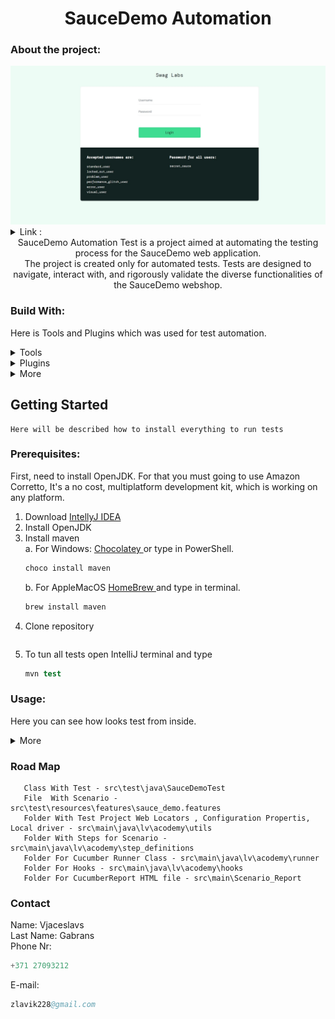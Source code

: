 
<div align="center">
<h1>
SauceDemo Automation
</h1>
</div>


### About the project:

<div align="center">
<img src="Images/generalPAge.jpg" alt="Logo" width="1000" >
</div>
<details>
<summary>Link : </summary>

https://www.saucedemo.com 
</details>


<div align="center">
SauceDemo Automation Test is a project aimed at automating the testing process for the SauceDemo web application. 
<br>The project is created only for automated tests.
Tests are  designed to navigate, interact with, and rigorously validate the diverse functionalities of the SauceDemo webshop.
</div>

### Build With:
Here is Tools and Plugins which was used  for test automation. 
<div>
<details>
<summary>Tools</summary>
<li>
<a href="https://www.jetbrains.com/idea/">
IntellyJ Community Edition
</a>
</li>
<li>
<a href="https://www.selenium.dev/">
Selenium
</a>
</li>
<li>
<a href="https://www.java.com/en/">
Java
</a>
</li>
</details>
</div>

<div>
<details>
<summary>Plugins</summary>
<li>
<a href="https://mvnrepository.com/artifact/com.velasolaris.e2e.swing/swing-e2e-driver">
swing-e2e-driver
</a>
</li>
<li>
<a href="https://mvnrepository.com/artifact/org.projectlombok/lombok">
lombok
</a>
</li>
<li>
<a href="https://mvnrepository.com/artifact/org.testng/testng">
testng
</a>
</li>
<li>
<a href="https://mvnrepository.com/artifact/org.assertj/assertj-core">
assertj-core
</a>
</li>
<li>
<a href="https://mvnrepository.com/artifact/org.seleniumhq.selenium/selenium-java">
selenium-java
</a>
</li>
<li>
<a href="https://mvnrepository.com/artifact/org.apache.commons/commons-configuration2">
commons-configuration2
</a>
</li>
<li>
<a href="https://mvnrepository.com/artifact/commons-beanutils/commons-beanutils">
commons-beanutils
</a>
</li>
<li>
<a href="https://mvnrepository.com/artifact/org.slf4j/slf4j-api">
slf4j-api
</a>
</li>
<li>
<a href="https://mvnrepository.com/artifact/ch.qos.logback/logback-classic">
logback-classic
</a>
</li>
<li>
<a href="https://mvnrepository.com/artifact/com.github.javafaker/javafaker">
javafaker
</a>
</li>
<li>
<a href="https://mvnrepository.com/artifact/io.cucumber/cucumber-testng">
cucumber-testng
</a>
</li>
<li>
<a href="https://mvnrepository.com/artifact/io.cucumber/cucumber-java">
cucumber-java
</a>
</li>
</details>
</div>
<div>
<details>
<summary>More</summary>
<li>
<a href="https://accounts.saucelabs.com/am/XUI/?region=eu-central-1&next=%2Fplatform-configurator#login/">
SauceLabs
</a>
</li>
<li>
Jenkins
</li>

<li>
<a href="https://cloud.digitalocean.com/login">
DigitalOcean
</a>
</li>
</details>
</div>

## Getting Started
    Here will be described how to install everything to run tests

### Prerequisites:
First, need to install OpenJDK. For that you must going to use Amazon Corretto, It's a no cost, multiplatform development kit, which is working on any platform.
<div>
<ol>
<li>
Download
<a href="https://www.jetbrains.com/idea/">
IntellyJ IDEA
</a>
</li>
<li>
Install OpenJDK
</li>
<li>
Install maven <br>
a. For Windows: 
<a href="https://chocolatey.org/install">
Chocolatey 
</a>
or type in PowerShell.

````s
choco install maven
````

b. For AppleMacOS
<a href="https://brew.sh">
HomeBrew 
</a>
and type in terminal.
````s
brew install maven
````
</li>
<li>
Clone repository

````s

````
</li>
<li>
To tun all tests open IntelliJ terminal and type 

````s
mvn test
````
</li>
</ol>
</div>

### Usage:

Here you can see how looks test from inside.

<details>
<summary>More</summary>
<div align="center">
<img src="Images/test.jpg" alt="Logo" width="900" >
</div>
</details>

### Road Map
    
       Class With Test - src\test\java\SauceDemoTest 
       File  With Scenario - src\test\resources\features\sauce_demo.features
       Folder With Test Project Web Locators , Configuration Propertis, Local driver - src\main\java\lv\acodemy\utils
       Folder With Steps for Scenario - src\main\java\lv\acodemy\step_definitions
       Folder For Cucumber Runner Class - src\main\java\lv\acodemy\runner
       Folder For Hooks - src\main\java\lv\acodemy\hooks
       Folder For CucumberReport HTML file - src\main\Scenario_Report


### Contact 
 
Name: Vjaceslavs <br> 
Last Name: Gabrans<br>
Phone Nr:
````s
+371 27093212
````
E-mail:
````s
zlavik228@gmail.com
````



